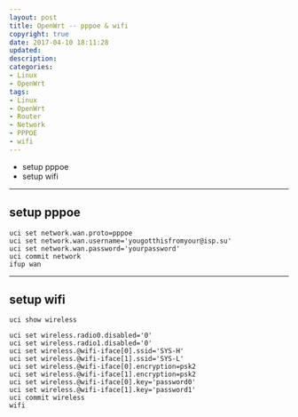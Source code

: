```yaml
---
layout: post
title: OpenWrt -- pppoe & wifi
copyright: true
date: 2017-04-10 18:11:28
updated:
description:
categories:
- Linux
- OpenWrt
tags:
- Linux
- OpenWrt
- Router
- Network
- PPPOE
- wifi
---
```


- setup pppoe
- setup wifi
<!-- more -->

-----------------------------
setup pppoe
-----------------------------

    uci set network.wan.proto=pppoe
    uci set network.wan.username='yougotthisfromyour@isp.su'
    uci set network.wan.password='yourpassword'
    uci commit network
    ifup wan

-----------------------------
setup wifi
-----------------------------
 
    uci show wireless

    uci set wireless.radio0.disabled='0'
    uci set wireless.radio1.disabled='0'
    uci set wireless.@wifi-iface[0].ssid='SYS-H'
    uci set wireless.@wifi-iface[1].ssid='SYS-L'
    uci set wireless.@wifi-iface[0].encryption=psk2
    uci set wireless.@wifi-iface[1].encryption=psk2
    uci set wireless.@wifi-iface[0].key='password0'
    uci set wireless.@wifi-iface[1].key='password1'
    uci commit wireless
    wifi

